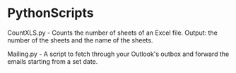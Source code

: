 # PythonScripts

CountXLS.py - Counts the number of sheets of an Excel file.
              Output: the number of the sheets and the name of the sheets.
              
Mailing.py - A script to fetch through your Outlook's outbox and forward the emails starting from a set date.

